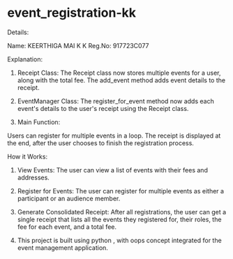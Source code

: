 # event_registration-kk

Details:

Name: KEERTHIGA MAI K K
Reg.No: 917723C077

Explanation:

1. Receipt Class: The Receipt class now stores multiple events for a user, along with the total fee. The add_event method adds event details to the receipt.

2. EventManager Class: The register_for_event method now adds each event's details to the user's receipt using the Receipt class.

3. Main Function:

Users can register for multiple events in a loop.
The receipt is displayed at the end, after the user chooses to finish the registration process.


How it Works:

1. View Events: The user can view a list of events with their fees and addresses.

2. Register for Events: The user can register for multiple events as either a participant or an audience member.

3. Generate Consolidated Receipt: After all registrations, the user can get a single receipt that lists all the events they registered for, their roles, the fee for each event, and a total fee.

4. This project is built using python , with oops concept integrated for the event management application.

